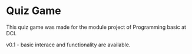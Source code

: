 # Quiz Game

This quiz game was made for the module project of Programming basic at DCI.

v0.1 - basic interace and functionality are available.
